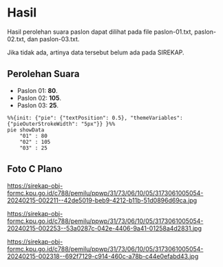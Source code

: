 # Hasil

Hasil perolehan suara paslon dapat dilihat pada file paslon-01.txt, paslon-02.txt, dan paslon-03.txt.

Jika tidak ada, artinya data tersebut belum ada pada SIREKAP.

## Perolehan Suara

 * Paslon 01: **80**.
 * Paslon 02: **105**.
 * Paslon 03: **25**.

```mermaid
%%{init: {"pie": {"textPosition": 0.5}, "themeVariables": {"pieOuterStrokeWidth": "5px"}} }%%
pie showData
    "01" : 80
    "02" : 105
    "03" : 25
```
## Foto C Plano

https://sirekap-obj-formc.kpu.go.id/c788/pemilu/ppwp/31/73/06/10/05/3173061005054-20240215-002211--42de5019-beb9-4212-b11b-51d0896d69ca.jpg

https://sirekap-obj-formc.kpu.go.id/c788/pemilu/ppwp/31/73/06/10/05/3173061005054-20240215-002253--53a0287c-042e-4406-9a41-01258a4d2831.jpg

https://sirekap-obj-formc.kpu.go.id/c788/pemilu/ppwp/31/73/06/10/05/3173061005054-20240215-002318--692f7129-c914-460c-a78b-c44e0efabd43.jpg
